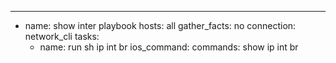 ---
  - name: show inter playbook
    hosts: all
    gather_facts: no
    connection: network_cli
    tasks:
      - name: run sh ip int br
        ios_command:
          commands: show ip int br
